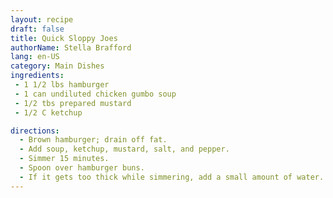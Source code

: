 ```yaml
---
layout: recipe
draft: false
title: Quick Sloppy Joes
authorName: Stella Brafford
lang: en-US
category: Main Dishes
ingredients:
 - 1 1/2 lbs hamburger
 - 1 can undiluted chicken gumbo soup
 - 1/2 tbs prepared mustard
 - 1/2 C ketchup

directions:
  - Brown hamburger; drain off fat.
  - Add soup, ketchup, mustard, salt, and pepper.
  - Simmer 15 minutes.
  - Spoon over hamburger buns.
  - If it gets too thick while simmering, add a small amount of water.
---
```

